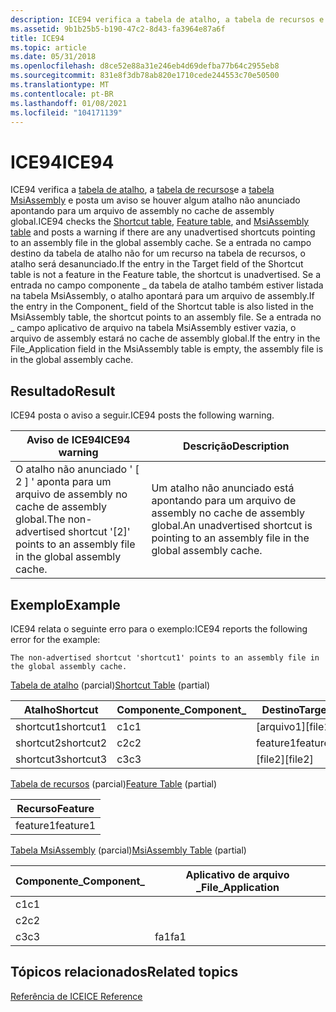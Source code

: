 ```yaml
---
description: ICE94 verifica a tabela de atalho, a tabela de recursos e a tabela MsiAssembly e posta um aviso se houver algum atalho não anunciado apontando para um arquivo de assembly no cache de assembly global.
ms.assetid: 9b1b25b5-b190-47c2-8d43-fa3964e87a6f
title: ICE94
ms.topic: article
ms.date: 05/31/2018
ms.openlocfilehash: d8ce52e88a31e246eb4d69defba77b64c2955eb8
ms.sourcegitcommit: 831e8f3db78ab820e1710cede244553c70e50500
ms.translationtype: MT
ms.contentlocale: pt-BR
ms.lasthandoff: 01/08/2021
ms.locfileid: "104171139"
---
```

# <a name="ice94"></a><span data-ttu-id="56455-103">ICE94</span><span class="sxs-lookup"><span data-stu-id="56455-103">ICE94</span></span>

<span data-ttu-id="56455-104">ICE94 verifica a [tabela de atalho](shortcut-table.md), a [tabela de recursos](feature-table.md)e a [tabela MsiAssembly](msiassembly-table.md) e posta um aviso se houver algum atalho não anunciado apontando para um arquivo de assembly no cache de assembly global.</span><span class="sxs-lookup"><span data-stu-id="56455-104">ICE94 checks the [Shortcut table](shortcut-table.md), [Feature table](feature-table.md), and [MsiAssembly table](msiassembly-table.md) and posts a warning if there are any unadvertised shortcuts pointing to an assembly file in the global assembly cache.</span></span> <span data-ttu-id="56455-105">Se a entrada no campo destino da tabela de atalho não for um recurso na tabela de recursos, o atalho será desanunciado.</span><span class="sxs-lookup"><span data-stu-id="56455-105">If the entry in the Target field of the Shortcut table is not a feature in the Feature table, the shortcut is unadvertised.</span></span> <span data-ttu-id="56455-106">Se a entrada no campo componente \_ da tabela de atalho também estiver listada na tabela MsiAssembly, o atalho apontará para um arquivo de assembly.</span><span class="sxs-lookup"><span data-stu-id="56455-106">If the entry in the Component\_ field of the Shortcut table is also listed in the MsiAssembly table, the shortcut points to an assembly file.</span></span> <span data-ttu-id="56455-107">Se a entrada no \_ campo aplicativo de arquivo na tabela MsiAssembly estiver vazia, o arquivo de assembly estará no cache de assembly global.</span><span class="sxs-lookup"><span data-stu-id="56455-107">If the entry in the File\_Application field in the MsiAssembly table is empty, the assembly file is in the global assembly cache.</span></span>

## <a name="result"></a><span data-ttu-id="56455-108">Resultado</span><span class="sxs-lookup"><span data-stu-id="56455-108">Result</span></span>

<span data-ttu-id="56455-109">ICE94 posta o aviso a seguir.</span><span class="sxs-lookup"><span data-stu-id="56455-109">ICE94 posts the following warning.</span></span>



| <span data-ttu-id="56455-110">Aviso de ICE94</span><span class="sxs-lookup"><span data-stu-id="56455-110">ICE94 warning</span></span>                                                                                | <span data-ttu-id="56455-111">Descrição</span><span class="sxs-lookup"><span data-stu-id="56455-111">Description</span></span>                                                                            |
|----------------------------------------------------------------------------------------------|----------------------------------------------------------------------------------------|
| <span data-ttu-id="56455-112">O atalho não anunciado ' \[ 2 \] ' aponta para um arquivo de assembly no cache de assembly global.</span><span class="sxs-lookup"><span data-stu-id="56455-112">The non-advertised shortcut '\[2\]' points to an assembly file in the global assembly cache.</span></span> | <span data-ttu-id="56455-113">Um atalho não anunciado está apontando para um arquivo de assembly no cache de assembly global.</span><span class="sxs-lookup"><span data-stu-id="56455-113">An unadvertised shortcut is pointing to an assembly file in the global assembly cache.</span></span> |



 

## <a name="example"></a><span data-ttu-id="56455-114">Exemplo</span><span class="sxs-lookup"><span data-stu-id="56455-114">Example</span></span>

<span data-ttu-id="56455-115">ICE94 relata o seguinte erro para o exemplo:</span><span class="sxs-lookup"><span data-stu-id="56455-115">ICE94 reports the following error for the example:</span></span>

``` syntax
The non-advertised shortcut 'shortcut1' points to an assembly file in the global assembly cache.
```

<span data-ttu-id="56455-116">[Tabela de atalho](shortcut-table.md) (parcial)</span><span class="sxs-lookup"><span data-stu-id="56455-116">[Shortcut Table](shortcut-table.md) (partial)</span></span>



| <span data-ttu-id="56455-117">Atalho</span><span class="sxs-lookup"><span data-stu-id="56455-117">Shortcut</span></span>  | <span data-ttu-id="56455-118">Componente\_</span><span class="sxs-lookup"><span data-stu-id="56455-118">Component\_</span></span> | <span data-ttu-id="56455-119">Destino</span><span class="sxs-lookup"><span data-stu-id="56455-119">Target</span></span>    |
|-----------|-------------|-----------|
| <span data-ttu-id="56455-120">shortcut1</span><span class="sxs-lookup"><span data-stu-id="56455-120">shortcut1</span></span> | <span data-ttu-id="56455-121">c1</span><span class="sxs-lookup"><span data-stu-id="56455-121">c1</span></span>          | <span data-ttu-id="56455-122">\[arquivo1\]</span><span class="sxs-lookup"><span data-stu-id="56455-122">\[file1\]</span></span> |
| <span data-ttu-id="56455-123">shortcut2</span><span class="sxs-lookup"><span data-stu-id="56455-123">shortcut2</span></span> | <span data-ttu-id="56455-124">c2</span><span class="sxs-lookup"><span data-stu-id="56455-124">c2</span></span>          | <span data-ttu-id="56455-125">feature1</span><span class="sxs-lookup"><span data-stu-id="56455-125">feature1</span></span>  |
| <span data-ttu-id="56455-126">shortcut3</span><span class="sxs-lookup"><span data-stu-id="56455-126">shortcut3</span></span> | <span data-ttu-id="56455-127">c3</span><span class="sxs-lookup"><span data-stu-id="56455-127">c3</span></span>          | <span data-ttu-id="56455-128">\[file2\]</span><span class="sxs-lookup"><span data-stu-id="56455-128">\[file2\]</span></span> |



 

<span data-ttu-id="56455-129">[Tabela de recursos](feature-table.md) (parcial)</span><span class="sxs-lookup"><span data-stu-id="56455-129">[Feature Table](feature-table.md) (partial)</span></span>



| <span data-ttu-id="56455-130">Recurso</span><span class="sxs-lookup"><span data-stu-id="56455-130">Feature</span></span>  |
|----------|
| <span data-ttu-id="56455-131">feature1</span><span class="sxs-lookup"><span data-stu-id="56455-131">feature1</span></span> |



 

<span data-ttu-id="56455-132">[Tabela MsiAssembly](msiassembly-table.md) (parcial)</span><span class="sxs-lookup"><span data-stu-id="56455-132">[MsiAssembly Table](msiassembly-table.md) (partial)</span></span>



| <span data-ttu-id="56455-133">Componente\_</span><span class="sxs-lookup"><span data-stu-id="56455-133">Component\_</span></span> | <span data-ttu-id="56455-134">Aplicativo de arquivo \_</span><span class="sxs-lookup"><span data-stu-id="56455-134">File\_Application</span></span> |
|-------------|-------------------|
| <span data-ttu-id="56455-135">c1</span><span class="sxs-lookup"><span data-stu-id="56455-135">c1</span></span>          |                   |
| <span data-ttu-id="56455-136">c2</span><span class="sxs-lookup"><span data-stu-id="56455-136">c2</span></span>          |                   |
| <span data-ttu-id="56455-137">c3</span><span class="sxs-lookup"><span data-stu-id="56455-137">c3</span></span>          | <span data-ttu-id="56455-138">fa1</span><span class="sxs-lookup"><span data-stu-id="56455-138">fa1</span></span>               |



 

## <a name="related-topics"></a><span data-ttu-id="56455-139">Tópicos relacionados</span><span class="sxs-lookup"><span data-stu-id="56455-139">Related topics</span></span>

<dl> <dt>

[<span data-ttu-id="56455-140">Referência de ICE</span><span class="sxs-lookup"><span data-stu-id="56455-140">ICE Reference</span></span>](ice-reference.md)
</dt> </dl>

 

 



